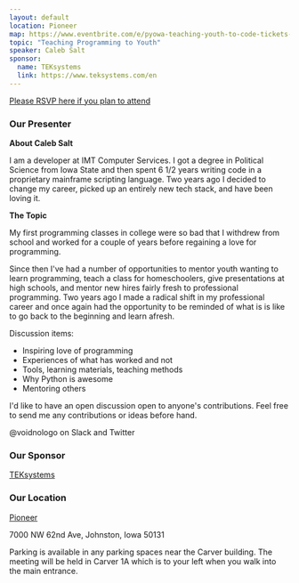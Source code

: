 ```yaml
---
layout: default
location: Pioneer
map: https://www.eventbrite.com/e/pyowa-teaching-youth-to-code-tickets-32325070155#map-target
topic: "Teaching Programming to Youth"
speaker: Caleb Salt
sponsor:
  name: TEKsystems
  link: https://www.teksystems.com/en
---
```


[Please RSVP here if you plan to attend](https://www.eventbrite.com/e/pyowa-teaching-youth-to-code-tickets-32325070155)

### Our Presenter

__About Caleb Salt__

I am a developer at IMT Computer Services.  I got a degree in Political Science from Iowa State and then spent 6 1/2 years writing code in a proprietary mainframe scripting language.  Two years ago I decided to change my career, picked up an entirely new tech stack, and have been loving it.

__The Topic__

My first programming classes in college were so bad that I withdrew from school and worked for a couple of years before regaining a love for programming.

Since then I've had a number of opportunities to mentor youth wanting to learn programming, teach a class for homeschoolers, give presentations at high schools, and mentor new hires fairly fresh to professional programming.  Two years ago I made a radical shift in my professional career and once again had the opportunity to be reminded of what is is like to go back to the beginning and learn afresh.

Discussion items:

- Inspiring love of programming
- Experiences of what has worked and not
- Tools, learning materials, teaching methods
- Why Python is awesome
- Mentoring others

I'd like to have an open discussion open to anyone's contributions.
Feel free to send me any contributions or ideas before hand.

@voidnologo on Slack and Twitter

### Our Sponsor
[TEKsystems](https://www.teksystems.com/en)


### Our Location

[Pioneer](http://www.pioneer.com/)

7000 NW 62nd Ave, Johnston, Iowa 50131

Parking is available in any parking spaces near the Carver building. The meeting will be held in Carver 1A which is to your left when you walk into the main entrance.
